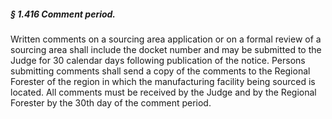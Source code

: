 ##### § 1.416 Comment period. #####

Written comments on a sourcing area application or on a formal review of a sourcing area shall include the docket number and may be submitted to the Judge for 30 calendar days following publication of the notice. Persons submitting comments shall send a copy of the comments to the Regional Forester of the region in which the manufacturing facility being sourced is located. All comments must be received by the Judge and by the Regional Forester by the 30th day of the comment period.